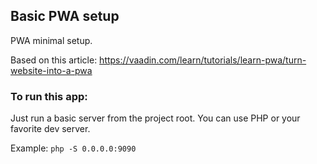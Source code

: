 ## Basic PWA setup

PWA minimal setup.

Based on this article: https://vaadin.com/learn/tutorials/learn-pwa/turn-website-into-a-pwa


### To run this app:

Just run a basic server from the project root. You can use PHP or your favorite dev server. 

Example: `php -S 0.0.0.0:9090`

